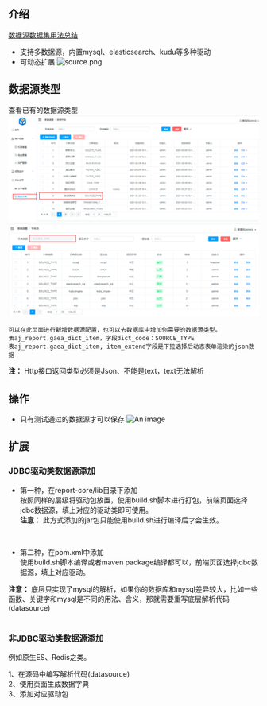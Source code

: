 ## 介绍

[数据源数据集用法总结](https://my.oschina.net/u/4517014/blog/5270828) <br>

- 支持多数据源，内置mysql、elasticsearch、kudu等多种驱动 <br>
- 可动态扩展
  ![source.png](../picture/datasource/img_1.png)

## 数据源类型

查看已有的数据源类型 <br>
![img2](../picture/datasource/img_2.png)  <br>
![img3](../picture/datasource/img_3.png)  <br>

```text
可以在此页面进行新增数据源配置，也可以去数据库中增加你需要的数据源类型。
表aj_report.gaea_dict_item，字段dict_code：SOURCE_TYPE
表aj_report.gaea_dict_item, item_extend字段是下拉选择后动态表单渲染的json数据
```
**注：** Http接口返回类型必须是Json、不能是text，text无法解析

## 操作

- 只有测试通过的数据源才可以保存
  ![An image](../picture/datasource/img.png)

## 扩展

### JDBC驱动类数据源添加

- 第一种，在report-core/lib目录下添加 <br>
  按照同样的层级将驱动包放置，使用build.sh脚本进行打包，前端页面选择jdbc数据源，填上对应的驱动类即可使用。<br>
  **注意：** 此方式添加的jar包只能使用build.sh进行编译后才会生效。<br>

<br>

- 第二种，在pom.xml中添加 <br>
  使用build.sh脚本编译或者maven package编译都可以，前端页面选择jdbc数据源，填上对应驱动。<br>

**注意：** 底层只实现了mysql的解析，如果你的数据库和mysql差异较大，比如一些函数、关键字和mysql是不同的用法、含义，那就需要重写底层解析代码(datasource) <br>
<br>

### 非JDBC驱动类数据源添加

例如原生ES、Redis之类。<br>

1、在源码中编写解析代码(datasource) <br>
2、使用页面生成数据字典 <br>
3、添加对应驱动包<br>

  
  
